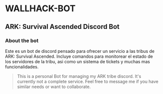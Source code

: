 # WALLHACK-BOT

## ARK: Survival Ascended Discord Bot

### About the bot 
Este es un bot de discord pensado para ofrecer un servicio a las tribus de ARK: Survival Ascended. Incluye comandos
para monitorear el estado de los servidores de la tribu, asi como un sistema de tickets y muchas mas funcionalidades.


> This is a personal Bot for managing my ARK tribe discord. It's currently not a complete service. 
> Feel free to message me if you have similar needs or want to collaborate.

